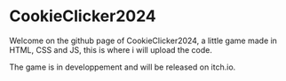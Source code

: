# CookieClicker2024
Welcome on the github page of CookieClicker2024, a little game made in HTML, CSS and JS, this is where i will upload the code.

The game is in developpement and will be released on itch.io.
